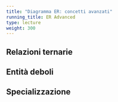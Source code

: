 ```yaml
---
title: "Diagramma ER: concetti avanzati"
running_title: ER Advanced
type: lecture
weight: 300
---
```


## Relazioni ternarie

## Entità deboli

## Specializzazione
